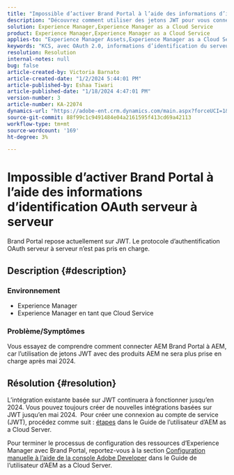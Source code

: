 ```yaml
---
title: "Impossible d’activer Brand Portal à l’aide des informations d’identification OAuth serveur à serveur"
description: "Découvrez comment utiliser des jetons JWT pour vous connecter à Brand Portal, car OAuth Server-to-Server n’est pas pris en charge."
solution: Experience Manager,Experience Manager as a Cloud Service
product: Experience Manager,Experience Manager as a Cloud Service
applies-to: "Experience Manager Assets,Experience Manager as a Cloud Service,Experience Manager"
keywords: "KCS, avec OAuth 2.0, informations d’identification du serveur, jetons JWT, AEM, Brand Portal, serveur à serveur"
resolution: Resolution
internal-notes: null
bug: false
article-created-by: Victoria Barnato
article-created-date: "1/2/2024 5:44:01 PM"
article-published-by: Eshaa Tiwari
article-published-date: "1/18/2024 4:47:01 PM"
version-number: 3
article-number: KA-22074
dynamics-url: "https://adobe-ent.crm.dynamics.com/main.aspx?forceUCI=1&pagetype=entityrecord&etn=knowledgearticle&id=80a2c382-96a9-ee11-be37-6045bd006268"
source-git-commit: 88f99c1c9491484e04a2161595f413cd69a42113
workflow-type: tm+mt
source-wordcount: '169'
ht-degree: 3%

---
```


# Impossible d’activer Brand Portal à l’aide des informations d’identification OAuth serveur à serveur


Brand Portal repose actuellement sur JWT. Le protocole d’authentification OAuth serveur à serveur n’est pas pris en charge.

## Description {#description}


### <b>Environnement </b>

- Experience Manager
- Experience Manager en tant que Cloud Service


### <b>Problème/Symptômes</b>

Vous essayez de comprendre comment connecter AEM Brand Portal à AEM, car l’utilisation de jetons JWT avec des produits AEM ne sera plus prise en charge après mai 2024.




## Résolution {#resolution}




L’intégration existante basée sur JWT continuera à fonctionner jusqu’en 2024. Vous pouvez toujours créer de nouvelles intégrations basées sur JWT jusqu’en mai 2024.  Pour créer une connexion au compte de service (JWT), procédez comme suit : [étapes](https://experienceleague.adobe.com/docs/experience-manager-cloud-service/content/assets/brand-portal/configure-aem-assets-with-brand-portal.html?lang=en#createnewintegration) dans le Guide de l’utilisateur d’AEM as a Cloud Server.



Pour terminer le processus de configuration des ressources d’Experience Manager avec Brand Portal, reportez-vous à la section [Configuration manuelle à l’aide de la console Adobe Developer](https://experienceleague.adobe.com/docs/experience-manager-cloud-service/content/assets/brand-portal/configure-aem-assets-with-brand-portal.html?lang=en#manual-configuration) dans le Guide de l’utilisateur d’AEM as a Cloud Server.
